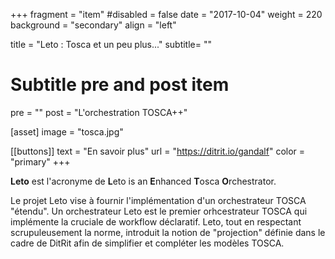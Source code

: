 +++
fragment = "item"
#disabled = false
date = "2017-10-04"
weight = 220
background = "secondary"
align = "left"

title = "Leto : Tosca et un peu plus..."
subtitle= ""

# Subtitle pre and post item
pre = ""
post = "L'orchestration TOSCA++"

[asset]
  image = "tosca.jpg"

[[buttons]]
  text = "En savoir plus"
  url = "https://ditrit.io/gandalf"
  color = "primary"
+++

<b>Leto</b> est l'acronyme de <b>L</b>eto is an <b>E</b>nhanced <b>T</b>osca <b>O</b>rchestrator.

Le projet Leto vise à fournir l'implémentation d'un orchestrateur TOSCA "étendu". 
Un orchestrateur Leto est le premier orhcestrateur TOSCA qui implémente la cruciale de workflow déclaratif. 
Leto, tout en respectant scrupuleusement la norme, introduit la notion de "projection" définie dans le cadre de DitRit afin de simplifier et compléter les modèles TOSCA. 